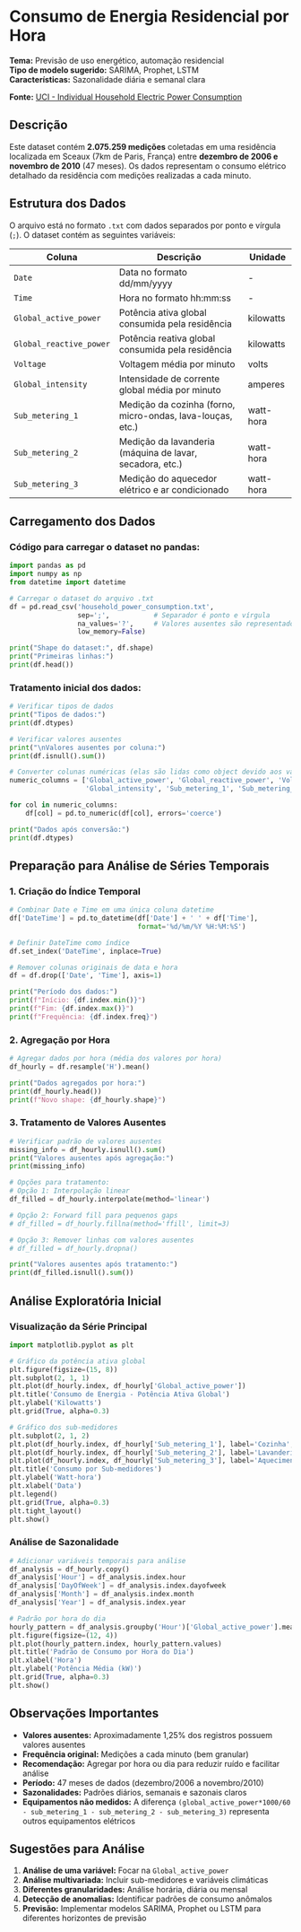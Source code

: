 # Consumo de Energia Residencial por Hora

**Tema:** Previsão de uso energético, automação residencial  
**Tipo de modelo sugerido:** SARIMA, Prophet, LSTM  
**Características:** Sazonalidade diária e semanal clara  

**Fonte:** [UCI - Individual Household Electric Power Consumption](https://archive.ics.uci.edu/dataset/235/individual+household+electric+power+consumption)

## Descrição

Este dataset contém **2.075.259 medições** coletadas em uma residência localizada em Sceaux (7km de Paris, França) entre **dezembro de 2006 e novembro de 2010** (47 meses). Os dados representam o consumo elétrico detalhado da residência com medições realizadas a cada minuto.

## Estrutura dos Dados

O arquivo está no formato `.txt` com dados separados por ponto e vírgula (`;`). O dataset contém as seguintes variáveis:

| Coluna | Descrição | Unidade |
|--------|-----------|---------|
| `Date` | Data no formato dd/mm/yyyy | - |
| `Time` | Hora no formato hh:mm:ss | - |
| `Global_active_power` | Potência ativa global consumida pela residência | kilowatts |
| `Global_reactive_power` | Potência reativa global consumida pela residência | kilowatts |
| `Voltage` | Voltagem média por minuto | volts |
| `Global_intensity` | Intensidade de corrente global média por minuto | amperes |
| `Sub_metering_1` | Medição da cozinha (forno, micro-ondas, lava-louças, etc.) | watt-hora |
| `Sub_metering_2` | Medição da lavanderia (máquina de lavar, secadora, etc.) | watt-hora |
| `Sub_metering_3` | Medição do aquecedor elétrico e ar condicionado | watt-hora |

## Carregamento dos Dados

### Código para carregar o dataset no pandas:

```python
import pandas as pd
import numpy as np
from datetime import datetime

# Carregar o dataset do arquivo .txt
df = pd.read_csv('household_power_consumption.txt', 
                 sep=';',           # Separador é ponto e vírgula
                 na_values='?',     # Valores ausentes são representados por '?'
                 low_memory=False)

print("Shape do dataset:", df.shape)
print("Primeiras linhas:")
print(df.head())
```

### Tratamento inicial dos dados:

```python
# Verificar tipos de dados
print("Tipos de dados:")
print(df.dtypes)

# Verificar valores ausentes
print("\nValores ausentes por coluna:")
print(df.isnull().sum())

# Converter colunas numéricas (elas são lidas como object devido aos valores '?')
numeric_columns = ['Global_active_power', 'Global_reactive_power', 'Voltage', 
                   'Global_intensity', 'Sub_metering_1', 'Sub_metering_2', 'Sub_metering_3']

for col in numeric_columns:
    df[col] = pd.to_numeric(df[col], errors='coerce')

print("Dados após conversão:")
print(df.dtypes)
```

## Preparação para Análise de Séries Temporais

### 1. Criação do Índice Temporal

```python
# Combinar Date e Time em uma única coluna datetime
df['DateTime'] = pd.to_datetime(df['Date'] + ' ' + df['Time'], 
                                format='%d/%m/%Y %H:%M:%S')

# Definir DateTime como índice
df.set_index('DateTime', inplace=True)

# Remover colunas originais de data e hora
df = df.drop(['Date', 'Time'], axis=1)

print("Período dos dados:")
print(f"Início: {df.index.min()}")
print(f"Fim: {df.index.max()}")
print(f"Frequência: {df.index.freq}")
```

### 2. Agregação por Hora 

```python
# Agregar dados por hora (média dos valores por hora)
df_hourly = df.resample('H').mean()

print("Dados agregados por hora:")
print(df_hourly.head())
print(f"Novo shape: {df_hourly.shape}")
```

### 3. Tratamento de Valores Ausentes

```python
# Verificar padrão de valores ausentes
missing_info = df_hourly.isnull().sum()
print("Valores ausentes após agregação:")
print(missing_info)

# Opções para tratamento:
# Opção 1: Interpolação linear
df_filled = df_hourly.interpolate(method='linear')

# Opção 2: Forward fill para pequenos gaps
# df_filled = df_hourly.fillna(method='ffill', limit=3)

# Opção 3: Remover linhas com valores ausentes
# df_filled = df_hourly.dropna()

print("Valores ausentes após tratamento:")
print(df_filled.isnull().sum())
```

## Análise Exploratória Inicial

### Visualização da Série Principal

```python
import matplotlib.pyplot as plt

# Gráfico da potência ativa global
plt.figure(figsize=(15, 8))
plt.subplot(2, 1, 1)
plt.plot(df_hourly.index, df_hourly['Global_active_power'])
plt.title('Consumo de Energia - Potência Ativa Global')
plt.ylabel('Kilowatts')
plt.grid(True, alpha=0.3)

# Gráfico dos sub-medidores
plt.subplot(2, 1, 2)
plt.plot(df_hourly.index, df_hourly['Sub_metering_1'], label='Cozinha', alpha=0.7)
plt.plot(df_hourly.index, df_hourly['Sub_metering_2'], label='Lavanderia', alpha=0.7)
plt.plot(df_hourly.index, df_hourly['Sub_metering_3'], label='Aquecimento/AC', alpha=0.7)
plt.title('Consumo por Sub-medidores')
plt.ylabel('Watt-hora')
plt.xlabel('Data')
plt.legend()
plt.grid(True, alpha=0.3)
plt.tight_layout()
plt.show()
```

### Análise de Sazonalidade

```python
# Adicionar variáveis temporais para análise
df_analysis = df_hourly.copy()
df_analysis['Hour'] = df_analysis.index.hour
df_analysis['DayOfWeek'] = df_analysis.index.dayofweek
df_analysis['Month'] = df_analysis.index.month
df_analysis['Year'] = df_analysis.index.year

# Padrão por hora do dia
hourly_pattern = df_analysis.groupby('Hour')['Global_active_power'].mean()
plt.figure(figsize=(12, 4))
plt.plot(hourly_pattern.index, hourly_pattern.values)
plt.title('Padrão de Consumo por Hora do Dia')
plt.xlabel('Hora')
plt.ylabel('Potência Média (kW)')
plt.grid(True, alpha=0.3)
plt.show()
```

## Observações Importantes

- **Valores ausentes:** Aproximadamente 1,25% dos registros possuem valores ausentes
- **Frequência original:** Medições a cada minuto (bem granular)
- **Recomendação:** Agregar por hora ou dia para reduzir ruído e facilitar análise
- **Período:** 47 meses de dados (dezembro/2006 a novembro/2010)
- **Sazonalidades:** Padrões diários, semanais e sazonais claros
- **Equipamentos não medidos:** A diferença `(global_active_power*1000/60 - sub_metering_1 - sub_metering_2 - sub_metering_3)` representa outros equipamentos elétricos

## Sugestões para Análise

1. **Análise de uma variável:** Focar na `Global_active_power`
2. **Análise multivariada:** Incluir sub-medidores e variáveis climáticas
3. **Diferentes granularidades:** Análise horária, diária ou mensal
4. **Detecção de anomalias:** Identificar padrões de consumo anômalos
5. **Previsão:** Implementar modelos SARIMA, Prophet ou LSTM para diferentes horizontes de previsão